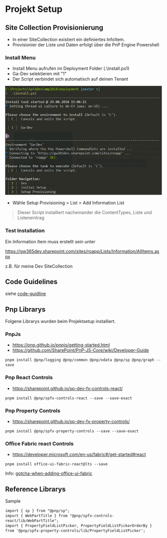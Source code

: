 # Projekt Setup

## Site Collection Provisionierung

- In einer SiteCollection existiert ein definiertes InfoItem.
- Provisionier der Liste und Daten erfolgt über die PnP Engine Powershell

### Install Menu

- Install Menu aufrufen im Deployment Folder (.\install.ps1)
- Ga-Dev selektieren mit "1"
- Der Script verbindet sich automatisch auf deinen Tenant

![Installer Menu](../../../assets/images/connect-tenant.png)

- Wähle Setup Provisioning > List > Add Information List

> Dieser Script installiert nacheinander die ContentTypes, Liste und Listeneintrag

### Test Installation

Ein Information Item muss erstellt sein unter

<https://gw365dev.sharepoint.com/sites/roapp/Lists/Information/AllItems.aspx>

z.B. für meine Dev SiteCollection

## Code Guidelines

siehe [code-guidline](../../code-guidline.md)

## Pnp Librarys

Folgene Librarys wurden beim Projektsetup installiert.

### PnpJs

- <https://pnp.github.io/pnpjs/getting-started.html>
- <https://github.com/SharePoint/PnP-JS-Core/wiki/Developer-Guide>

```bs
pnpm install @pnp/logging @pnp/common @pnp/odata @pnp/sp @pnp/graph --save
```

### Pnp React Controls

- <https://sharepoint.github.io/sp-dev-fx-controls-react/>

```bs
pnpm install @pnp/spfx-controls-react --save --save-exact
```

### Pnp Property Controls

- <https://sharepoint.github.io/sp-dev-fx-property-controls/>

```bs
pnpm install @pnp/spfx-property-controls --save --save-exact
```

### Office Fabric react Controls

- <https://developer.microsoft.com/en-us/fabric#/get-started#react>

```bs
pnpm install office-ui-fabric-react@lts --save
```

Info: [gotcha-when-adding-office-ui-fabric](https://www.techmikael.com/2018/08/gotcha-when-adding-office-ui-fabric.html)

## Reference Librarys

Sample

```tsx
import { sp } from "@pnp/sp";
import { WebPartTitle } from "@pnp/spfx-controls-react/lib/WebPartTitle";
import { PropertyFieldListPicker, PropertyFieldListPickerOrderBy } from '@pnp/spfx-property-controls/lib/PropertyFieldListPicker';
```
